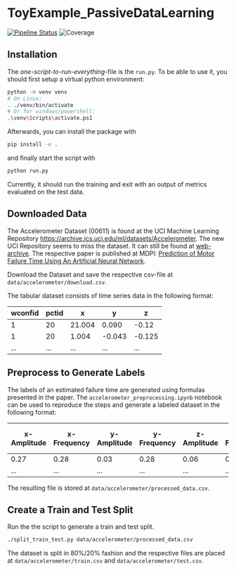 # ToyExample_PassiveDataLearning

[![Pipeline Status](https://collaborating.tuhh.de/w-6/forschung/agenc/agenc/badges/main/pipeline.svg)](https://collaborating.tuhh.de/w-6/forschung/agenc/agenc/pipelines/main/latest)
![Coverage](https://collaborating.tuhh.de/w-6/forschung/agenc/agenc/badges/main/coverage.svg)

## Installation

The _one-script-to-run-everything_-file is the `run.py`.
To be able to use it, you should first setup a virtual python environment:

```bash
python -m venv venv
# On Linux:
. ./venv/bin/activate
# Or for windows/powershell:
.\venv\Scripts\activate.ps1
```

Afterwards, you can install the package with

```bash
pip install -e .
```

and finally start the script with

```bash
python run.py
```

Currently, it should run the training and exit with an output of metrics evaluated on the test data.

## Downloaded Data

The Accelerometer Dataset (00611) is found at the UCI Machine Learning Repository <https://archive.ics.uci.edu/ml/datasets/Accelerometer>.
The new UCI Repository seems to miss the dataset.
It can still be found at [web-archive](http://web.archive.org/web/20230130144205/https://archive.ics.uci.edu/ml/machine-learning-databases/00611/accelerometer.csv).
The respective paper is published at MDPI: [Prediction of Motor Failure Time Using An Artificial Neural Network](https://www.mdpi.com/1424-8220/19/19/4342).

Download the Dataset and save the respective csv-file at `data/accelerometer/download.csv`.

The tabular dataset consists of time series data in the following format:

| wconfid | pctid | x      | y      | z      |
| ------- | ----- | ------ | ------ | ------ |
| 1       | 20    | 21.004 | 0.090  | -0.12  |
| 1       | 20    | 1.004  | -0.043 | -0.125 |
| ...     | ...   | ...    | ...    | ...    |

## Preprocess to Generate Labels

The labels of an estimated failure time are generated using formulas presented in the paper.
The `accelerometer_preprocessing.ipynb` notebook can be used to reproduce the steps and generate a labeled dataset in the following format:

| x-Amplitude | x-Frequency | y-Amplitude | y-Frequency | z-Amplitude | z-Frequency | Growth-rate | Estimated-Failure-Time |
| ----------- | ----------- | ----------- | ----------- | ----------- | ----------- | ----------- | ---------------------- |
| 0.27        | 0.28        | 0.03        | 0.28        | 0.06        | 0.28        | 0.05        | 1093.65                |
| ...         | ...         | ...         | ...         | ...         | ...         | ...         | ...                    |

The resulting file is stored at `data/accelerometer/processed_data.csv`.

## Create a Train and Test Split

Run the the script to generate a train and test split.

```sh
./split_train_test.py data/accelerometer/processed_data.csv
```

The dataset is split in 80%/20% fashion and the respective files are placed at `data/accelerometer/train.csv` and `data/accelerometer/test.csv`.
